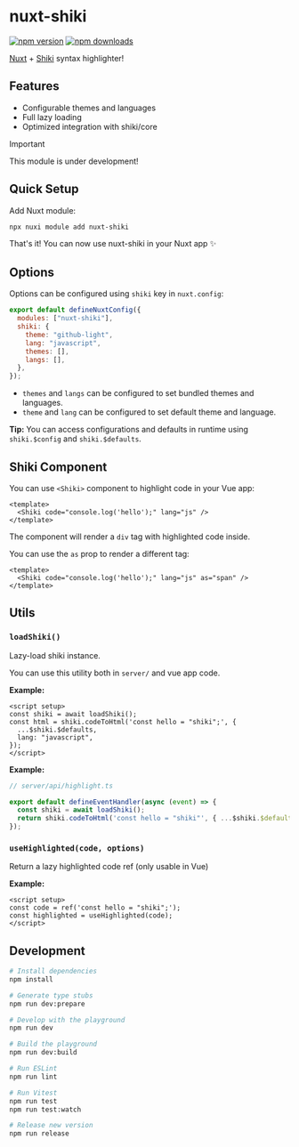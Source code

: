 # nuxt-shiki

<!-- automd:badges -->

[![npm version](https://flat.badgen.net/npm/v/nuxt-shiki)](https://npmjs.com/package/nuxt-shiki)
[![npm downloads](https://flat.badgen.net/npm/dm/nuxt-shiki)](https://npmjs.com/package/nuxt-shiki)

<!-- /automd -->

[Nuxt](https://nuxt.com/) + [Shiki](https://shiki.style/) syntax highlighter!

## Features

- Configurable themes and languages
- Full lazy loading
- Optimized integration with shiki/core

> [!IMPORTANT]
> This module is under development!

## Quick Setup

Add Nuxt module:

```bash
npx nuxi module add nuxt-shiki
```

That's it! You can now use nuxt-shiki in your Nuxt app ✨

## Options

Options can be configured using `shiki` key in `nuxt.config`:

```js
export default defineNuxtConfig({
  modules: ["nuxt-shiki"],
  shiki: {
    theme: "github-light",
    lang: "javascript",
    themes: [],
    langs: [],
  },
});
```

- `themes` and `langs` can be configured to set bundled themes and languages.
- `theme` and `lang` can be configured to set default theme and language.

**Tip:** You can access configurations and defaults in runtime using `shiki.$config` and `shiki.$defaults`.

## Shiki Component

You can use `<Shiki>` component to highlight code in your Vue app:

```vue
<template>
  <Shiki code="console.log('hello');" lang="js" />
</template>
```

The component will render a `div` tag with highlighted code inside.

You can use the `as` prop to render a different tag:

```vue
<template>
  <Shiki code="console.log('hello');" lang="js" as="span" />
</template>
```

## Utils

<!-- automd:jsdocs src=./src/runtime/index -->

### `loadShiki()`

Lazy-load shiki instance.

You can use this utility both in `server/` and vue app code.

**Example:**

```vue
<script setup>
const shiki = await loadShiki();
const html = shiki.codeToHtml('const hello = "shiki";', {
  ...$shiki.$defaults,
  lang: "javascript",
});
</script>
```

**Example:**

```ts
// server/api/highlight.ts

export default defineEventHandler(async (event) => {
  const shiki = await loadShiki();
  return shiki.codeToHtml('const hello = "shiki"', { ...$shiki.$defaults });
});
```

### `useHighlighted(code, options)`

Return a lazy highlighted code ref (only usable in Vue)

**Example:**

```vue
<script setup>
const code = ref('const hello = "shiki";');
const highlighted = useHighlighted(code);
</script>
```


<!-- /automd -->

## Development

```bash
# Install dependencies
npm install

# Generate type stubs
npm run dev:prepare

# Develop with the playground
npm run dev

# Build the playground
npm run dev:build

# Run ESLint
npm run lint

# Run Vitest
npm run test
npm run test:watch

# Release new version
npm run release
```
